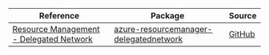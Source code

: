 | Reference | Package | Source |
|---|---|---|
|[Resource Management - Delegated Network](resourcemanager-delegatednetwork-readme.md)|[azure-resourcemanager-delegatednetwork](https://repo1.maven.org/maven2/com/azure/resourcemanager/azure-resourcemanager-delegatednetwork)|[GitHub](https://github.com/Azure/azure-sdk-for-java/blob/main/sdk/delegatednetwork/azure-resourcemanager-delegatednetwork)|
